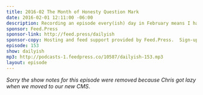 ```yaml
---
title: 2016-02 The Month of Honesty Question Mark
date: 2016-02-01 12:11:00 -06:00
description: Recording an episode every(ish) day in February means I have to start now.
sponsor: Feed.Press
sponsor-link: http://feed.press/dailyish
sponsor-copy: Hosting and feed support provided by Feed.Press.  Sign-up today and try FeedPress on a 14 day trial (no contracts or commitments). Use promo code "dailyish" during checkout to get 10% off your first year.
episode: 153
show: dailyish
mp3: http://podcasts-1.feedpress.co/10587/dailyish-153.mp3
layout: episode
---
```


<em>Sorry the show notes for this episode were removed because Chris got lazy when we moved to our new CMS</em>.
